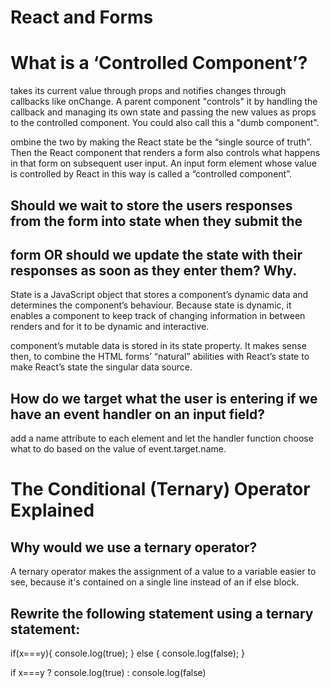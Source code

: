 # React and Forms

# What is a ‘Controlled Component’?

takes its current value through props and notifies changes through callbacks like onChange. A parent component "controls" it by handling the callback and managing its 
own state and passing the new values as props to the controlled component. You could also call this a "dumb component".

ombine the two by making the React state be the “single source of truth”. Then the React component that renders a form also controls what happens in that form on subsequent user input.
An input form element whose value is controlled by React in this way is called a “controlled component”.


## Should we wait to store the users responses from the form into state when they submit the 
## form OR should we update the state with their responses as soon as they enter them? Why.
State is a JavaScript object that stores a component’s dynamic data and determines the component’s behaviour. Because state is dynamic,
it enables a component to keep track of changing information in between renders and for it to be dynamic and interactive.

component’s mutable data is stored in its state property. It makes sense then, to combine the HTML forms’ “natural” abilities with React’s 
state to make React’s state the singular data source.


## How do we target what the user is entering if we have an event handler on an input field?

add a name attribute to each element and let the handler function choose what to do based on the value of event.target.name.

# The Conditional (Ternary) Operator Explained


## Why would we use a ternary operator?
A ternary operator makes the assignment of a value to a variable easier to see, because it's contained on a single line instead of an if else block.
## Rewrite the following statement using a ternary statement:

if(x===y){
  console.log(true);
} else {
  console.log(false);
}

if x===y ? console.log(true) : console.log(false)
